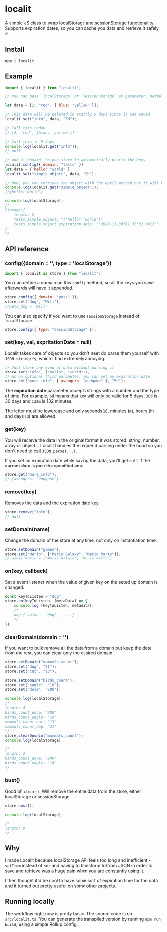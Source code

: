 # localit

A simple JS class to wrap localStorage and sessionStorage functionality. Supports expiration dates, so you can cache you data and retrieve it safely 🔥

## Install

`npm i localit`

## Example

```js
import { localit } from "localit";

// You can pass `localStorage` or `sessionStorage` as parameter. Defaults to `localStorage`

let data = [2, "red", { blue: "yellow" }];

// This data will be deleted in exactly 5 days since it was saved
localit.set("info", data, "5d");

// Call this today
// [2, 'red', {blue: 'yellow'}]

// Call this in 5 days
console.log(localit.get("info"));
// null

// Add a 'domain' to you store to automatically prefix the keys
localit.config({ domain: "tests" });
let data = { hello: "world" };
localit.set("simple_object", data, "2h");

// Now, you can retrieve the object with the get() method but it will be stores under the key 'tests_simple_object'
console.log(localit.get("simple_object"));
//{hello:'world'}

console.log(localStorage);
/*
Storage:{
    length: 2,
    tests_simple_object: "{"hello":"world"}"
    tests_simple_object_expiration_date: ""2020-11-30T11:35:31.041Z""
}
*/
```

## API reference

### config({domain = '', type = 'localStorage'})

```js
import { localit as store } from "localit";
```

You can define a domain on this `config` method, so all the keys you save afterwards will have it appended.

```js
store.config({ domain: "pets" });
store.set("dog", "Will");
//pets_dog = 'Will'
```

You can also specify if you want to use `sessionStorage` instead of `localStorage`

```js
store.config({ type: "sessionStorage" });
```

### set(key, val, expritationDate = null)

Localit takes care of objects so you don't neet do parse them yourself with `JSON.stringify`, which I find extremely annoying.

```js
// Just store any kind of data without parsing it
store.set("info", ["hello", "world"]);
// As an optional third parameter, you can set an expiration date
store.set("more_info", { avengers: "endgame" }, "5d");
```

The **expiration date** parameter accepts strings with a number and the type of time. For example, `5d` means that key will only be valid for 5 days, `30d` is 30 days and `132m` is 132 minutes.

The letter must be lowercase and only seconds(`s`), minutes (`m`), hours (`h`) and days (`d`) are allowed.

### get(key)

You will recieve the data in the original format it was stored: string, number, array or object... Localit handles the requerid parsing under the hood so you don't need to call `JSON.parse(...)`.

If you set an expiration date while saving the data, you'll get `null` if the current date is past the specified one.

```js
store.get("more_info");
// {avengers: 'endgame'}
```

### remove(key)

Removes the data and the expiration date key

```js
store.remove("info");
// null
```

### setDomain(name)

Change the domain of the store at any time, not only on instantiation time.

```js
store.setDomain("games");
store.set("Mario", ["Mario Galaxy", "Mario Party"]);
// games_Mario = ['Mario Galaxy', 'Mario Party']
```
### on(key, callback)
Set a event listener when the value of given key on the seted up domain is changed.

```js
const keyToListen = "dog";
store.on(keyToListen, (metaData) => {
    console.log (keyToListen, metadata);
    /*
    dog { value : "dog", .... }
    */
})
```

### clearDomain(domain = '')

If you want to bulk remove all the data from a domain but keep the date from the rest, you can clear only the desired domain.

```js
store.setDomain("mammals_count");
store.set("dog", "21");
store.set("cat", "13");

store.setDomain("birds_count");
store.set("eagle", "10");
store.set("dove", "200");

console.log(localStorage);
/*
length: 4
birds_count_dove: "200"
birds_count_eagle: "10"
mammals_count_cat: "13"
mammals_count_dog: "21"
*/
store.clearDomain("mammals_count");
console.log(localStorage);

/*
length: 2
birds_count_dove: "200"
birds_count_eagle: "10"
*/
```

### bust()

Good ol' `clear()`. Will remove the entire data from the store, either localStorage or sessionStorage

```js
store.bust();

console.log(localStorage);

/*
length: 0
*/
```

## Why

I made Localit because localStorage API feels too long and inefficient - `setItem` instead of `set` and having to transform to/from JSON in order to save and retrieve was a huge pain when you are constantly using it.

I then thought it'd be cool to have some sort of expiration time for the data and it turned out pretty useful on some other projects.

## Running locally

The workflow right now is pretty basic. The source code is on `src/localit.ts`. You can generate the transpiled version by running `npm run build`, using a simple Rollup config.

